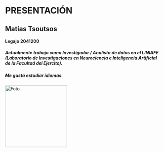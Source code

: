 # PRESENTACIÓN

## Matias Tsoutsos

#### Legajo 2041200

##### Actualmente trabajo como Investigador / Analista de datos en el LINIAFE (Laboratorio de Investigaciones en Neurociencia e Inteligencia Artificial de la Facultad del Ejercito). 
##### Me gusta estudiar idiomas.


<img src="https://github.com/user-attachments/assets/4d0e7f37-c927-4a83-883b-f41e49a3a487" alt="Foto" width="200" height="200"/>

